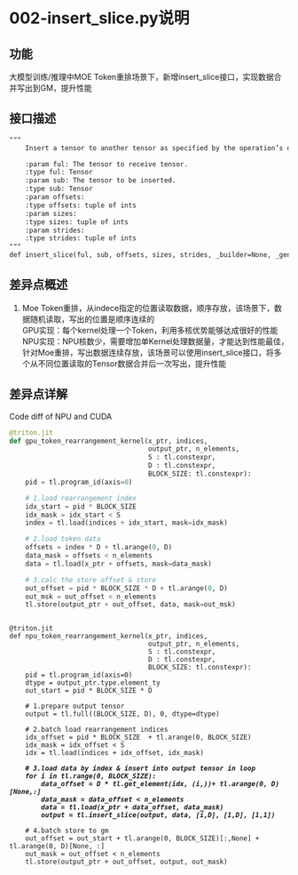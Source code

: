 # 002-insert_slice.py说明

## 功能
大模型训练/推理中MOE Token重排场景下，新增insert_slice接口，实现数据合并写出到GM，提升性能

## 接口描述
```html
"""
    Insert a tensor to another tensor as specified by the operation’s offsets, sizes and strides arguments.

    :param ful: The tensor to receive tensor.
    :type ful: Tensor
    :param sub: The tensor to be inserted.
    :type sub: Tensor
    :param offsets:
    :type offsets: tuple of ints
    :param sizes:
    :type sizes: tuple of ints
    :param strides:
    :type strides: tuple of ints
"""
def insert_slice(ful, sub, offsets, sizes, strides, _builder=None, _generator=None) -> tensor
```

## 差异点概述
1. Moe Token重排，从indece指定的位置读取数据，顺序存放，该场景下，数据随机读取，写出的位置是顺序连续的   
GPU实现：每个kernel处理一个Token，利用多核优势能够达成很好的性能   
NPU实现：NPU核数少，需要增加单Kernel处理数据量，才能达到性能最佳，针对Moe重排，写出数据连续存放，该场景可以使用insert_slice接口，将多个从不同位置读取的Tensor数据合并后一次写出，提升性能   


## 差异点详解

Code diff of NPU and CUDA

```python
@triton.jit
def gpu_token_rearrangement_kernel(x_ptr, indices, 
                                   output_ptr, n_elements, 
                                   S : tl.constexpr, 
                                   D : tl.constexpr, 
                                   BLOCK_SIZE: tl.constexpr):
    pid = tl.program_id(axis=0)

    # 1.load rearrangement index
    idx_start = pid * BLOCK_SIZE
    idx_mask = idx_start < S
    index = tl.load(indices + idx_start, mask=idx_mask)

    # 2.load token data
    offsets = index * D + tl.arange(0, D)
    data_mask = offsets < n_elements
    data = tl.load(x_ptr + offsets, mask=data_mask)

    # 3.calc the store offset & store
    out_offset = pid * BLOCK_SIZE * D + tl.arange(0, D)
    out_msk = out_offset < n_elements
    tl.store(output_ptr + out_offset, data, mask=out_msk)
```

<pre><code>
@triton.jit
def npu_token_rearrangement_kernel(x_ptr, indices, 
                                   output_ptr, n_elements, 
                                   S : tl.constexpr, 
                                   D : tl.constexpr, 
                                   BLOCK_SIZE: tl.constexpr):
    pid = tl.program_id(axis=0)
    dtype = output_ptr.type.element_ty
    out_start = pid * BLOCK_SIZE * D

    # 1.prepare output tensor
    output = tl.full((BLOCK_SIZE, D), 0, dtype=dtype)

    # 2.batch load rearrangement indices
    idx_offset = pid * BLOCK_SIZE  + tl.arange(0, BLOCK_SIZE)
    idx_mask = idx_offset < S
    idx = tl.load(indices + idx_offset, idx_mask)
<b><i>
    # 3.load data by index & insert into output tensor in loop
    for i in tl.range(0, BLOCK_SIZE):
        data_offset = D * tl.get_element(idx, (i,))+ tl.arange(0, D)[None,:]
        data_mask = data_offset < n_elements
        data = tl.load(x_ptr + data_offset, data_mask)
        output = tl.insert_slice(output, data, [i,D], [1,D], [1,1])
</i></b>
    # 4.batch store to gm
    out_offset = out_start + tl.arange(0, BLOCK_SIZE)[:,None] + tl.arange(0, D)[None, :]
    out_mask = out_offset < n_elements
    tl.store(output_ptr + out_offset, output, out_mask)
</code></pre>
